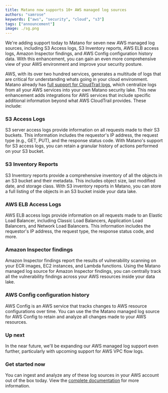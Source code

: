 ```yaml
---
title: Matano now supports 10+ AWS managed log sources
authors: "samrose"
keywords: ["aws", "security", "cloud", "s3"]
tags: ["announcement"]
image: ./sg.png
---
```


<head>
  <meta name="twitter:card" content="summary_large_image" />
  <meta name="twitter:creator" content="@AhmedSamrose" />
</head>

We're adding support today to Matano for seven new AWS managed log sources, including S3 Access logs, S3 Inventory reports, AWS ELB access logs, Amazon Inspector findings, and AWS Config configuration history data. With this enhancement, you can gain an even more comprehensive view of your AWS environment and improve your security posture.

<!-- truncate -->

AWS, with its over two hundred services, generates a multitude of logs that are critical for understanding whats going in your cloud environment. Matano already has [full support for CloudTrail logs](https://www.matano.dev/docs/log-sources/managed/aws/aws-cloudtrail), which centralize logs from all your AWS services into your own Matano security lake. This new enhancement adds integrations for AWS services that include specific additional information beyond what AWS CloudTrail provides. These include:

### S3 Access Logs

S3 server access logs provide information on all requests made to their S3 buckets. This information includes the requestor's IP address, the request type (e.g., GET, PUT), and the response status code. With Matano's support for S3 access logs, you can retain a granular history of actions performed on your S3 bucket.

### S3 Inventory Reports

S3 Inventory reports provide a comprehensive inventory of all the objects in an S3 bucket and their metadata. This includes object size, last modified date, and storage class. With S3 inventory reports in Matano, you can store a full listing of the objects in an S3 bucket inside your data lake.

### AWS ELB Access Logs

AWS ELB access logs provide information on all requests made to an Elastic Load Balancer, including Classic Load Balancers, Application Load Balancers, and Network Load Balancers. This information includes the requestor's IP address, the request type, the response status code, and more.

### Amazon Inspector findings

Amazon Inspector findings report the results of vulnerability scanning on your ECR images, EC2 instances, and Lambda functions. Using the Matano managed log source for Amazon Inspector findings, you can centrally track all the vulnerability findings across your AWS resources inside your data lake.

### AWS Config configuration history

AWS Config is an AWS service that tracks changes to AWS resource configurations over time. You can use the the Matano managed log source for AWS Config to retain and analyze all changes made to your AWS resources.

### Up next

In the near future, we'll be expanding our AWS managed log support even further, particularly with upcoming support for AWS VPC flow logs.

### Get started now

You can ingest and analyze any of these log sources in your AWS account out of the box today. View the [complete documentation](https://www.matano.dev/docs/log-sources/managed/aws) for more information.
